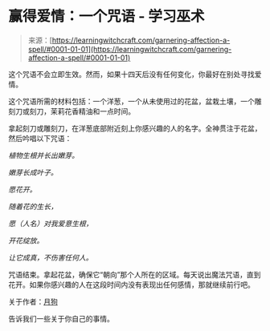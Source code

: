 <!--yml

分类：未分类

日期：2024-06-12 18:16:29

-->

# 赢得爱情：一个咒语 - 学习巫术

> 来源：[https://learningwitchcraft.com/garnering-affection-a-spell/#0001-01-01](https://learningwitchcraft.com/garnering-affection-a-spell/#0001-01-01)

这个咒语不会立即生效。然而，如果十四天后没有任何变化，你最好在别处寻找爱情。

这个咒语所需的材料包括：一个洋葱，一个从未使用过的花盆，盆栽土壤，一个雕刻刀或刻刀，茉莉花香精油和一点时间。

拿起刻刀或雕刻刀，在洋葱底部附近刻上你感兴趣的人的名字。全神贯注于花盆，然后吟唱以下咒语：

*植物生根并长出嫩芽。*

*嫩芽长成叶子。*

*愿花开。*

*随着花的生长，*

*愿（人名）对我爱意生根，*

*开花绽放。*

*让它成真，不伤害任何人。*

咒语结束。拿起花盆，确保它“朝向”那个人所在的区域。每天说出魔法咒语，直到花开。如果你感兴趣的人在这段时间内没有表现出任何感情，那就继续前行吧。

关于作者：[月狗](https://learningwitchcraft.com/profile/?tthayer/)

告诉我们一些关于你自己的事情。
